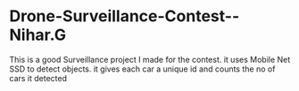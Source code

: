 # Drone-Surveillance-Contest--Nihar.G
This is a good Surveillance project I made for the contest. it uses Mobile Net SSD to detect objects. it gives each car a unique id and counts the no of cars it detected
